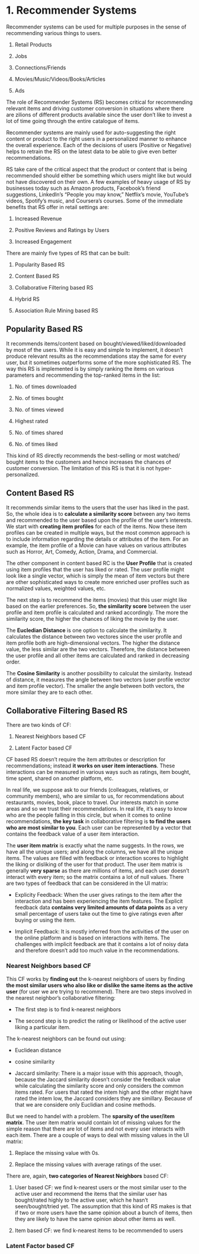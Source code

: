 # 1. Recommender Systems

Recommender systems can be used for multiple purposes in the sense of
recommending various things to users.

1. Retail Products

2. Jobs

3. Connections/Friends

4. Movies/Music/Videos/Books/Articles

5. Ads

The role of Recommender Systems (RS) becomes critical for recommending relevant items and
driving customer conversion in situations where there are zilions of different products available since the user don’t like to invest a lot of time going through the entire catalogue of items.
     
Recommender systems are mainly used for auto-suggesting the right
content or product to the right users in a personalized manner to enhance
the overall experience. Each of the decisions of users (Positive or Negative) helps to retrain the
RS on the latest data to be able to give even better recommendations.   

RS take care of the critical
aspect that the product or content that is being recommended should either
be something which users might like but would not have discovered on their
own. A few examples of heavy usage of RS by
businesses today such as Amazon products, Facebook’s friend suggestions,
LinkedIn’s “People you may know,” Netflix’s movie, YouTube’s videos,
Spotify’s music, and Coursera’s courses. Some of the immediate benefits that RS offer in retail settings are:

1. Increased Revenue

2. Positive Reviews and Ratings by Users

3. Increased Engagement

There are mainly five types of RS that can be built:

1. Popularity Based RS

2. Content Based RS

3. Collaborative Filtering based RS

4. Hybrid RS

5. Association Rule Mining based RS

## Popularity Based RS

It recommends items/content based on bought/viewed/liked/downloaded by most of the users. While it is easy and simple to implement, it doesn’t produce relevant results as the recommendations stay the same for every user, but it sometimes outperforms some of the more sophisticated RS. The way this RS is implemented is by simply ranking the items on various parameters and recommending the top-ranked items in the list:

1. No. of times downloaded

2. No. of times bought

3. No. of times viewed

4. Highest rated

5. No. of times shared

6. No. of times liked

This kind of RS directly recommends the best-selling or most watched/
bought items to the customers and hence increases the chances of
customer conversion. The limitation of this RS is that it is not hyper-personalized.

## Content Based RS

It recommends similar items to the users that the user has liked in the past.  So, the whole idea is to **calculate a similarity score**
between any two items and recommended to the user based upon the profile of the user’s interests. We start with **creating item profiles** for each of the items. Now these item profiles can be created in multiple ways, but the most common approach is to include information regarding the details or attributes of the item. For an example, the item profile of a Movie can have values on various attributes such as Horror, Art, Comedy, Action, Drama, and Commercial.

The other component in content based RC is the **User Profile** that is created using item profiles that the user has liked or rated. The user profile might look like a single vector, which is simply the mean of item vectors but there are other sophisticated ways to create more enriched user profiles such as normalized values, weighted values, etc. 

The next step is to recommend the items (movies) that this user might like based on the earlier preferences. So, **the similarity score** between the user profile and item profile is calculated and ranked accordingly. The more the similarity score, the higher the chances of liking the movie by the user.

The **Eucledian Distance** is one option to calculate the similarity. It calculates the distance between two vectores since the user profile and item profile both are high-dimensional vectors. The higher the distance value, the less similar are the two vectors. Therefore, the distance between the user profile and all other items
are calculated and ranked in decreasing order.

The **Cosine Similarity** is another possibility to calculat the similarity. Instead of distance, it measures the angle
between two vectors (user profile vector and item profile vector). The smaller the angle between both vectors, the more similar they are to each other.

## Collaborative Filtering Based RS

There are two kinds of CF:

1. Nearest Neighbors based CF

2. Latent Factor based CF

CF based RS doesn’t require the item attributes or description for
recommendations; instead **it works on user item interactions**. These
interactions can be measured in various ways such as ratings, item bought, time spent, shared on another platform, etc.

In real life, we suppose ask to our friends (colleagues, relatives, or community members), who are similar to us, for recommendations about restaurants, movies, book, place to travel. Our interests match in some areas and so we trust their recommendations. In real life, it’s easy to know who are the people falling in this circle, but when it comes to online recommendations, **the key task** in collaborative filtering is **to find the users who are most similar to you**. Each user can be represented by a vector that contains the feedback value of a user item interaction.

The **user item matrix** is exactly what the name suggests. In the rows, we
have all the unique users; and along the columns, we have all the unique
items. The values are filled with feedback or interaction scores to highlight
the liking or disliking of the user for that product. The user item matrix is generally **very sparse** as
there are millions of items, and each user doesn’t interact with every
item; so the matrix contains a lot of null values. There are two types of feedback that can be
considered in the UI matrix:

- Explicity Feedback: When the user gives ratings to the item
after the interaction and has been experiencing the item features. The Explicit feedback data **contains very limited amounts of data
points** as a very small percentage of users take out the time to give ratings even after buying or using the item. 

- Implicit Feedback: It is mostly inferred from the activities of the user on the online platform and is based on interactions with items. The challenges with implicit feedback are that it contains a lot of noisy data and
therefore doesn’t add too much value in the recommendations.

### Nearest Neighbors based CF

This CF works by **finding out** the k-nearest neighbors of users by finding
**the most similar users who also like or dislike the same items as the
active user** (for user we are trying to recommend). There are two steps
involved in the nearest neighbor’s collaborative filtering:

- The first step is to find k-nearest neighbors

- The second step is to predict the rating or likelihood of the active user liking a particular item.

The k-nearest neighbors can be found out using:

- Euclidean distance

- cosine similarity 

- Jaccard similarity: There is a major issue with this approach, though,
because the Jaccard similarity doesn’t consider the feedback value while
calculating the similarity score and only considers the common items rated. For users that rated the intem  high and the other might have
rated the intem low, the Jaccard considers they are simillary. Because of that we are considere only Euclidian and cosine methods.

But we need to handel with a problem. The **sparsity of the user/item matrix**. The user item matrix would contain lot of missing values for the simple reason that there are lot of items and not every user interacts with each item. There are a couple of ways to deal with missing values in the UI matrix:

1. Replace the missing value with 0s.

2. Replace the missing values with average ratings of
the user.

There are, again, **two categories of Nearest Neighbors** based CF:

1. User based CF: we find k-nearest users or  the
most similar user to the active user and recommend the items that the
similar user has bought/rated highly to the active user, which he hasn’t
seen/bought/tried yet. The assumption that this kind of RS makes is that
if two or more users have the same opinion about a bunch of items, then
they are likely to have the same opinion about other items as well.

2. Item based CF: we find k-nearest items to be recommended to users

### Latent Factor based CF
